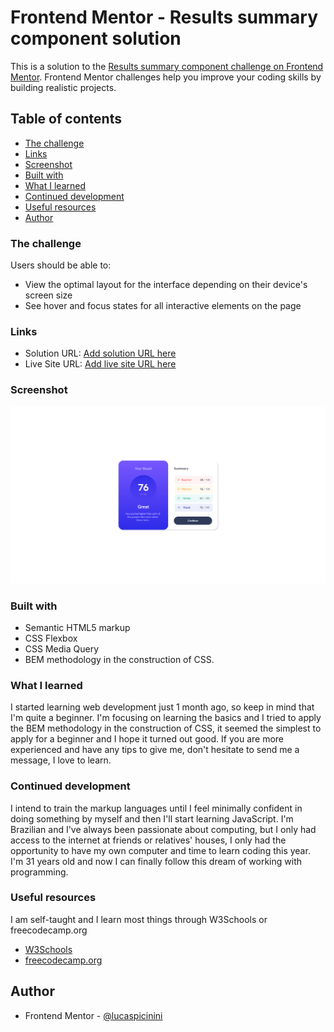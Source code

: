 # Frontend Mentor - Results summary component solution

This is a solution to the [Results summary component challenge on Frontend Mentor](https://www.frontendmentor.io/challenges/results-summary-component-CE_K6s0maV). Frontend Mentor challenges help you improve your coding skills by building realistic projects. 

## Table of contents

  - [The challenge](#the-challenge)
  - [Links](#links)
  - [Screenshot](#screenshot)
  - [Built with](#built-with)
  - [What I learned](#what-i-learned)
  - [Continued development](#continued-development)
  - [Useful resources](#useful-resources)
- [Author](#author)

### The challenge

Users should be able to:

- View the optimal layout for the interface depending on their device's screen size
- See hover and focus states for all interactive elements on the page

### Links

- Solution URL: [Add solution URL here](https://your-solution-url.com)
- Live Site URL: [Add live site URL here](https://lucaspicinini.github.io/front-end-mentor-challenges/results-summary-component-main/index.html)

### Screenshot

![](./my-solution-screenshot.png)

### Built with

- Semantic HTML5 markup
- CSS Flexbox
- CSS Media Query
- BEM methodology in the construction of CSS. 

### What I learned

I started learning web development just 1 month ago, so keep in mind that I'm quite a beginner. I'm focusing on learning the basics and I tried to apply the BEM methodology in the construction of CSS, it seemed the simplest to apply for a beginner and I hope it turned out good. If you are more experienced and have any tips to give me, don't hesitate to send me a message, I love to learn.

### Continued development

I intend to train the markup languages until I feel minimally confident in doing something by myself and then I'll start learning JavaScript. I'm Brazilian and I've always been passionate about computing, but I only had access to the internet at friends or relatives' houses, I only had the opportunity to have my own computer and time to learn coding this year. I'm 31 years old and now I can finally follow this dream of working with programming.

### Useful resources

I am self-taught and I learn most things through W3Schools or freecodecamp.org

- [W3Schools](https://www.w3schools.com/)
- [freecodecamp.org](https://www.freecodecamp.org/)

## Author

- Frontend Mentor - [@lucaspicinini](https://www.frontendmentor.io/profile/lucaspicinini)